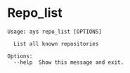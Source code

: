 # Repo_list

```
Usage: ays repo_list [OPTIONS]

  List all known repositories

Options:
  --help  Show this message and exit.

```
